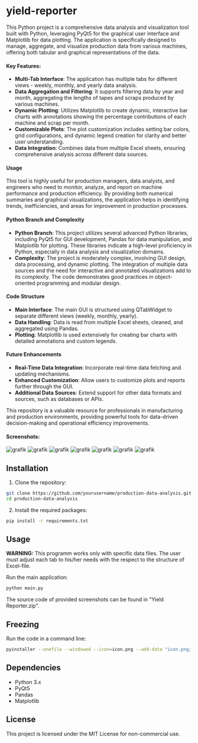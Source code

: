 # yield-reporter 

This Python project is a comprehensive data analysis and visualization tool built with Python, leveraging PyQt5 for the graphical user interface and Matplotlib for data plotting. The application is specifically designed to manage, aggregate, and visualize production data from various machines, offering both tabular and graphical representations of the data.

#### Key Features:
- **Multi-Tab Interface**: The application has multiple tabs for different views - weekly, monthly, and yearly data analysis.
- **Data Aggregation and Filtering**: It supports filtering data by year and month, aggregating the lengths of tapes and scraps produced by various machines.
- **Dynamic Plotting**: Utilizes Matplotlib to create dynamic, interactive bar charts with annotations showing the percentage contributions of each machine and scrap per month.
- **Customizable Plots**: The plot customization includes setting bar colors, grid configurations, and dynamic legend creation for clarity and better user understanding.
- **Data Integration**: Combines data from multiple Excel sheets, ensuring comprehensive analysis across different data sources.

#### Usage
This tool is highly useful for production managers, data analysts, and engineers who need to monitor, analyze, and report on machine performance and production efficiency. By providing both numerical summaries and graphical visualizations, the application helps in identifying trends, inefficiencies, and areas for improvement in production processes.

#### Python Branch and Complexity
- **Python Branch**: This project utilizes several advanced Python libraries, including PyQt5 for GUI development, Pandas for data manipulation, and Matplotlib for plotting. These libraries indicate a high-level proficiency in Python, especially in data analysis and visualization domains.
- **Complexity**: The project is moderately complex, involving GUI design, data processing, and dynamic plotting. The integration of multiple data sources and the need for interactive and annotated visualizations add to its complexity. The code demonstrates good practices in object-oriented programming and modular design.

#### Code Structure
- **Main Interface**: The main GUI is structured using QTabWidget to separate different views (weekly, monthly, yearly).
- **Data Handling**: Data is read from multiple Excel sheets, cleaned, and aggregated using Pandas.
- **Plotting**: Matplotlib is used extensively for creating bar charts with detailed annotations and custom legends.

#### Future Enhancements
- **Real-Time Data Integration**: Incorporate real-time data fetching and updating mechanisms.
- **Enhanced Customization**: Allow users to customize plots and reports further through the GUI.
- **Additional Data Sources**: Extend support for other data formats and sources, such as databases or APIs.

This repository is a valuable resource for professionals in manufacturing and production environments, providing powerful tools for data-driven decision-making and operational efficiency improvements.

#### Screenshots:

![grafik](https://github.com/user-attachments/assets/6609d257-4b27-4c74-b053-3d2ac4d9c28f)
![grafik](https://github.com/user-attachments/assets/fab917e0-483f-4d8b-8306-a69da0b3a5a5)
![grafik](https://github.com/user-attachments/assets/8d3bde84-9d53-46ae-b492-7c971948914e)
![grafik](https://github.com/user-attachments/assets/42678be6-20c7-4a7f-959d-7c61603f0227)
![grafik](https://github.com/user-attachments/assets/d2c5c225-0a74-4d89-aa24-fb3243bd0283)
![grafik](https://github.com/user-attachments/assets/e48a947b-dd2e-46a5-ac24-783220ada4f1)
![grafik](https://github.com/user-attachments/assets/17904771-0105-4c31-9650-d9d4eb1a3939)

## Installation
1. Clone the repository:
```sh
git clone https://github.com/yourusername/production-data-analysis.git
cd production-data-analysis
```
2. Install the required packages:
```sh
pip install -r requirements.txt
```

## Usage
**WARNING:** This programm works only with specific data files. The user must adjust each tab to his/her needs with the respect to the structure of Excel-file.

Run the main application:
```sh
python main.py
```
The source code of provided screenshots can be found in "Yield Reporter.zip".

## Freezing
Run the code in a command line:
```sh
pyinstaller --onefile --windowed --icon=icon.png --add-data "icon.png;." --hidden-import=scipy.special._cdflib --name "Yield Reporter" main.py
```

## Dependencies
- Python 3.x
- PyQt5
- Pandas
- Matplotlib

## License
This project is licensed under the MIT License for non-commercial use.
